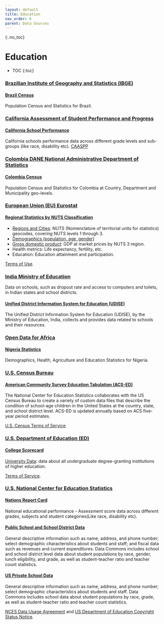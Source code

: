 ```yaml
---
layout: default
title: Education
nav_order: 6
parent: Data Sources
---
```


{:.no_toc}
# Education

* TOC
{:toc}

### [Brazilian Institute of Geography and Statistics (IBGE)](https://www.ibge.gov.br/en/home-eng.html)

#### [Brazil Census](https://www.ibge.gov.br/en/statistics/social/population.html)
Population Census and Statistics for Brazil.

### [California Assessment of Student Performance and Progress](https://caaspp-elpac.ets.org/elpac/)

#### [California School Performance](https://caaspp-elpac.ets.org/elpac/)
California schools performance data across different grade levels and sub-groups (like race, disability etc).
[CAASPP](https://caaspp-elpac.ets.org/elpac/)

### [Colombia DANE National Administrative Department of Statistics](https://www.dane.gov.co)

#### [Colombia Census](https://www.dane.gov.co/index.php)
Population Census and Statistics for Colombia at Country, Department and Municipality geo-levels.

### [European Union (EU) Eurostat](https://ec.europa.eu/eurostat)

#### [Regional Statistics by NUTS Classification](https://ec.europa.eu/eurostat/)
* [Regions and Cities](https://ec.europa.eu/eurostat/web/regions-and-cities): NUTS (Nomenclature of territorial units for statistics) geocodes, covering NUTS levels 1 through 3.
* [Demographics (population, age, gender)](https://ec.europa.eu/eurostat/web/population-demography)
* [Gross domestic product](https://appsso.eurostat.ec.europa.eu/nui/show.do?dataset=nama_10r_3gdp&lang=en): GDP at market prices by NUTS 3 region.
* Health metrics: Life expectancy, fertility, etc.
* Education: Education attainment and participation.

[Terms of Use](https://ec.europa.eu/eurostat/about/policies/copyright).


### [India Ministry of Education](https://dashboard.udiseplus.gov.in/#/home)
Data on schools, such as dropout rate and access to computers and toilets, in Indian states and school districts.


#### [Unified District Information System for Education (UDISE)](https://udiseplus.gov.in/#/home)
The Unified District Information System for Education (UDISE), by the Ministry of Education, India, collects and provides data related to schools and their resources.

### [Open Data for Africa](https://dataportal.opendataforafrica.org/)

#### [Nigeria Statistics](https://nigeria.opendataforafrica.org)
Demographics, Health, Agriculture and Education Statistics for Nigeria.

### [U.S. Census Bureau](https://www.census.gov/)

#### [American Community Survey Education Tabulation (ACS-ED)](https://nces.ed.gov/programs/edge/demographic/acs)
The National Center for Education Statistics collaborates with the US Census Bureau to create a variety of custom data files that describe the condition of school-age children in the United States at the country, state, and school district level. ACS-ED is updated annually based on ACS five-year period estimates.

[U.S. Census Terms of Service](https://www.census.gov/data/developers/about/terms-of-service.html).


### [U.S. Department of Education (ED)](https://www.ed.gov/)

#### [College Scorecard](https://collegescorecard.ed.gov/)
[University Data](https://collegescorecard.ed.gov/data): data about all undergraduate degree-granting institutions of higher education.

[Terms of Service](https://www2.ed.gov/notices/copyright/index.html).


### [U.S. National Center for Education Statistics](https://nces.ed.gov/)

#### [Nations Report Card](https://www.nationsreportcard.gov/ndecore)
National educational performance - Assessment score data across different grades, subjects and student categories(Like race, disability etc).

#### [Public School and School District Data](https://nces.ed.gov/ccd/elsi/)
General descriptive information such as name, address, and phone number; select demographic characteristics about students and staff; and fiscal data such as revenues and current expenditures. Data Commons includes school and school district level data about student populations by race, gender, lunch eligibility, and grade, as well as student-teacher ratio and teacher count statistics.


#### [US Private School Data](https://nces.ed.gov/ccd/elsi/)
General descriptive information such as name, address, and phone number; select demographic characteristics about students and staff. Data Commons includes school data about student populations by race, grade, as well as student-teacher ratio and teacher count statistics.

[NCES Data Usage Agreement](https://nces.ed.gov/surveys/international/ide/datausageagreement.aspx?link=true) and [US Department of Education Copyright Status Notice](https://www2.ed.gov/notices/copyright/index.html).

